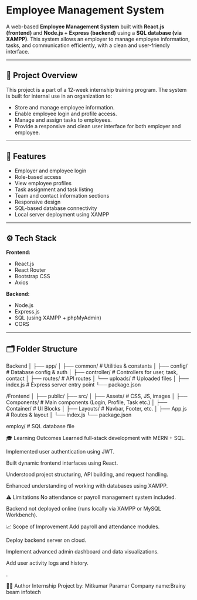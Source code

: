 # Employee Management System

A web-based **Employee Management System** built with **React.js (frontend)** and **Node.js + Express (backend)** using a **SQL database (via XAMPP)**. This system allows an employer to manage employee information, tasks, and communication efficiently, with a clean and user-friendly interface.

---

## 📌 Project Overview

This project is a part of a 12-week internship training program. The system is built for internal use in an organization to:

- Store and manage employee information.
- Enable employee login and profile access.
- Manage and assign tasks to employees.
- Provide a responsive and clean user interface for both employer and employee.

---

## 🚀 Features

- Employer and employee login
- Role-based access
- View employee profiles
- Task assignment and task listing
- Team and contact information sections
- Responsive design
- SQL-based database connectivity
- Local server deployment using XAMPP

---

## ⚙️ Tech Stack

**Frontend:**  
- React.js  
- React Router  
- Bootstrap CSS  
- Axios

**Backend:**  
- Node.js  
- Express.js  
- SQL (using XAMPP + phpMyAdmin)   
- CORS

---

## 🗂 Folder Structure

Backend
│
├── app/
│ ├── common/ # Utilities & constants
│ ├── config/ # Database config & auth
│ ├── controller/ # Controllers for user, task, contact
│ ├── routes/ # API routes
│ └── uploads/ # Uploaded files
│
├── index.js # Express server entry point
└── package.json

/Frontend
│
├── public/
├── src/
│ ├── Assets/ # CSS, JS, images
│ ├── Components/ # Main components (Login, Profile, Task etc.)
│ ├── Container/ # UI Blocks
│ ├── Layouts/ # Navbar, Footer, etc.
│ ├── App.js # Routes & layout
│ └── index.js
└── package.json

employ/ # SQL database file

🎓 Learning Outcomes
Learned full-stack development with MERN + SQL.

Implemented user authentication using JWT.

Built dynamic frontend interfaces using React.

Understood project structuring, API building, and request handling.

Enhanced understanding of working with databases using XAMPP.

⚠️ Limitations
No attendance or payroll management system included.

Backend not deployed online (runs locally via XAMPP or MySQL Workbench).

📈 Scope of Improvement
Add payroll and attendance modules.

Deploy backend server on cloud.

Implement advanced admin dashboard and data visualizations.

Add user activity logs and history.

.

🧑‍💻 Author
Internship Project by: Mitkumar Paramar
Company name:Brainy beam infotech


